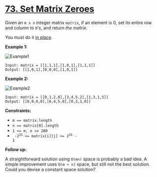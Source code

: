 # [73. Set Matrix Zeroes](https://leetcode.com/problems/set-matrix-zeroes/)

Given an `m x n` integer matrix `matrix`, if an element is 0, set its entire row and column to `0`'s, and return _the matrix_.

You must do it [in place](https://en.wikipedia.org/wiki/In-place_algorithm).

**Example 1:**

![Example1](https://assets.leetcode.com/uploads/2020/08/17/mat1.jpg)

```
Input: matrix = [[1,1,1],[1,0,1],[1,1,1]]
Output: [[1,0,1],[0,0,0],[1,0,1]]
```

**Example 2:**

![Example2](https://assets.leetcode.com/uploads/2020/08/17/mat2.jpg)

```
Input: matrix = [[0,1,2,0],[3,4,5,2],[1,3,1,5]]
Output: [[0,0,0,0],[0,4,5,0],[0,3,1,0]]
```

**Constraints:**

-   `m == matrix.length`
-   `n == matrix[0].length`
-   `1 <= m, n <= 200`
-   <code> -2<sup>31</sup> <= matrix[i][j] <= 2<sup>31</sup> - 1</code>

**Follow up:**

A straightforward solution using `O(mn)` space is probably a bad idea.
A simple improvement uses `O(m + n)` space, but still not the best solution.
Could you devise a constant space solution?
